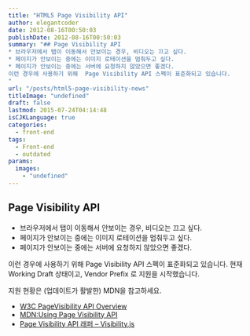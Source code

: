 ```yaml
---
title: "HTML5 Page Visibility API"
author: elegantcoder
date: 2012-08-16T00:50:03
publishDate: 2012-08-16T00:50:03
summary: "## Page Visibility API
* 브라우저에서 탭이 이동해서 안보이는 경우, 비디오는 끄고 싶다.
* 페이지가 안보이는 중에는 이미지 로테이션을 멈춰두고 싶다.
* 페이지가 안보이는 중에는 서버에 요청하지 않았으면 좋겠다.
이런 경우에 사용하기 위해  Page Visibility API 스펙이 표준화되고 있습니다.
"
url: "/posts/html5-page-visibility-news"
titleImage: "undefined"
draft: false
lastmod: 2015-07-24T04:14:48
isCJKLanguage: true
categories:
  - front-end
tags:
  - Front-end
  - outdated
params:
  images:
    - "undefined"
---
```

Page Visibility API
-------------------

-   브라우저에서 탭이 이동해서 안보이는 경우, 비디오는 끄고 싶다.
-   페이지가 안보이는 중에는 이미지 로테이션을 멈춰두고 싶다.
-   페이지가 안보이는 중에는 서버에 요청하지 않았으면 좋겠다.

이런 경우에 사용하기 위해 Page Visibility API 스펙이 표준화되고 있습니다. 현재 Working Draft 상태이고, Vendor Prefix 로 지원을 시작했습니다.

지원 현황은 (업데이트가 활발한) MDN을 참고하세요.

-   [W3C PageVisibility API Overview](http://dvcs.w3.org/hg/webperf/raw-file/tip/specs/PageVisibility/Overview.html)
-   [MDN:Using Page Visibility API](https://developer.mozilla.org/en-US/docs/DOM/Using_the_Page_Visibility_API)
-   [Page Visibility API 래퍼 – Visibility.js](https://github.com/ai/visibility.js)